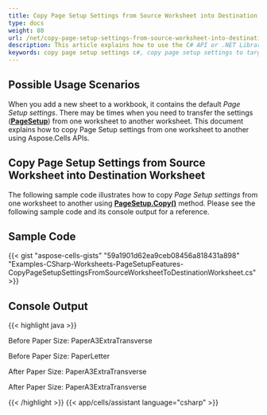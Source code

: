 ```yaml
---
title: Copy Page Setup Settings from Source Worksheet into Destination Worksheet
type: docs
weight: 80
url: /net/copy-page-setup-settings-from-source-worksheet-into-destination-worksheet/
description: This article explains how to use the C# API or .NET Library sample code to copy Page Setup settings from source Worksheet into destination Worksheet programmatically.
keywords: copy page setup settings c#, copy page setup settings to target worksheet c#
---
```


## **Possible Usage Scenarios**

When you add a new sheet to a workbook, it contains the default *Page Setup settings*. There may be times when you need to transfer the settings ([**PageSetup**](https://reference.aspose.com/cells/net/aspose.cells/pagesetup)) from one worksheet to another worksheet. This document explains how to copy Page Setup settings from one worksheet to another using Aspose.Cells APIs.

## **Copy Page Setup Settings from Source Worksheet into Destination Worksheet**

The following sample code illustrates how to copy *Page Setup settings* from one worksheet to another using [**PageSetup.Copy()**](https://reference.aspose.com/cells/net/aspose.cells/pagesetup/methods/copy) method. Please see the following sample code and its console output for a reference.

## **Sample Code**

{{< gist "aspose-cells-gists" "59a1901d62ea9ceb08456a818431a898" "Examples-CSharp-Worksheets-PageSetupFeatures-CopyPageSetupSettingsFromSourceWorksheetToDestinationWorksheet.cs" >}}

## **Console Output**

{{< highlight java >}}

Before Paper Size: PaperA3ExtraTransverse

Before Paper Size: PaperLetter

After Paper Size: PaperA3ExtraTransverse

After Paper Size: PaperA3ExtraTransverse

{{< /highlight >}}
{{< app/cells/assistant language="csharp" >}}